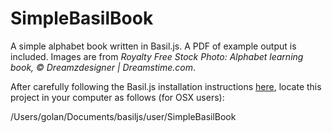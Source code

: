 # SimpleBasilBook

A simple alphabet book written in Basil.js. A PDF of example output is included. Images are from *Royalty Free Stock Photo: Alphabet learning book, © Dreamzdesigner | Dreamstime.com*.

After carefully following the Basil.js installation instructions [here](http://basiljs.ch/tutorials/installation-and-getting-started/), locate this project in your computer as follows (for OSX users): 

/Users/golan/Documents/basiljs/user/SimpleBasilBook 






